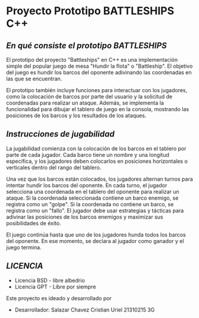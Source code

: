 <!-- Comentarios -->

# **Proyecto Prototipo BATTLESHIPS C++**

## ***En qué consiste el prototipo BATTLESHIPS***
El prototipo del proyecto "Battleships" en C++ es una implementación simple del popular juego de mesa "Hundir la flota" o "Battleship". El objetivo del juego es hundir los barcos del oponente adivinando las coordenadas en las que se encuentran.

El prototipo también incluye funciones para interactuar con los jugadores, como la colocación de barcos por parte del usuario y la solicitud de coordenadas para realizar un ataque. Además, se implementa la funcionalidad para dibujar el tablero de juego en la consola, mostrando las posiciones de los barcos y los resultados de los ataques.

## ***Instrucciones de jugabilidad***
La jugabilidad comienza con la colocación de los barcos en el tablero por parte de cada jugador. Cada barco tiene un nombre y una longitud específica, y los jugadores deben colocarlos en posiciones horizontales o verticales dentro del rango del tablero.

Una vez que los barcos están colocados, los jugadores alternan turnos para intentar hundir los barcos del oponente. En cada turno, el jugador selecciona una coordenada en el tablero del oponente para realizar un ataque. Si la coordenada seleccionada contiene un barco enemigo, se registra como un "golpe". Si la coordenada no contiene un barco, se registra como un "fallo". El jugador debe usar estrategias y tácticas para adivinar las posiciones de los barcos enemigos y maximizar sus posibilidades de éxito.

El juego continúa hasta que uno de los jugadores hunda todos los barcos del oponente. En ese momento, se declara al jugador como ganador y el juego termina.

## ***LICENCIA***

- Licencia BSD - libre albedrio
- Licencia GPT - Libre por siempre 


Este proyecto es ideado y desarrollado por 

- Desarrollador: Salazar Chavez Cristian Uriel 21310215 3G

